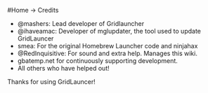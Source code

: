#Home -> Credits
- @mashers: Lead developer of Gridlauncher
- @ihaveamac: Developer of mglupdater, the tool used to update GridLauncer
- smea: For the original Homebrew Launcher code and ninjahax
- @RedInquisitive: For sound and extra help. Manages this wiki.
- gbatemp.net for continuously supporting development.
- All others who have helped out!

Thanks for using GridLauncer!